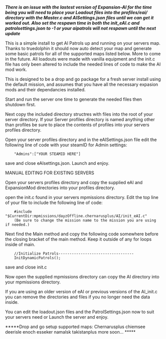 *****There is an issue with the lastest version of Expansion-AI for the time being you will need to place your Loadout files into the profiles/eai/ directory
with the Master.c and AISettings.json files until we can get it worked out. Also set the respawn time in both the init_eAI.c and patrolsettings.json to -1 or your aipatrols will not respawn until the next update*****

This is a simple install to get AI Patrols up and running on your servers map. Thanks to truedolphin
it should now auto detect your map and generate some basic patrols for all of the supported maps listed
below. More to come in the future.
All loadouts were made with vanilla equipment and the init.c file has only been altered to include 
the needed lines of code to make the AI mod work.

This is designed to be a drop and go package for a fresh server install using the default mission,
and assumes that you have all the necessary expasion mods and their dependancies installed.

Start and run the server one time to generate the needed files then shutdown first.

Next copy the included directory structres with files into the root of your server directory. 
If your Server profiles directory is named anything other than profiles be sure to place the contents
of profiles into your servers profiles directory.

Open your server profiles directory and in the eAISettings.json file edit the following line of
code with your steamID for Admin settings:

		"Admins":["YOUR STEAMID HERE"]
save and close eAIsettings.json.
Launch and enjoy.




MANUAL EDITING FOR EXISTING SERVERS

Open your servers profiles directory and copy the supplied eAI and ExpansionMod directories into
your profiles directory.

open the init.c found in your servers mpmissions directory.
Edit the top line of your file to include the following line of code:

		#include "$CurrentDir:mpmissions/dayzOffline.chernarusplus/AI/init_eAI.c"
		(Be sure to change the mission name to the mission you are using if needed.)

Next find the Main method and copy the following code somewhere before the closing bracket
 of the main method. Keep it outside of any for loops inside of main.
 
		//Initialize Patrols----------------------------------
		InitDynamicPatrols();		

save and close init.c

 Now open the supplied mpmissions directory can copy the AI directory into your mpmissions directory.
 
 If you are using an older version of eAI or previous versions of the AI_init.c you can
remove the directories and files if you no longer need the data inside.

 You can edit the loadout.json files and the PatrolSettings.json now to suit your servers need
or Launch the server and enjoy.



*****Drop and go setup supported maps:
	Chernarusplus
	chiemsee
	deerisle
	enoch
	esseker
	namalsk
	takistanplus
	more soon... *****
	
